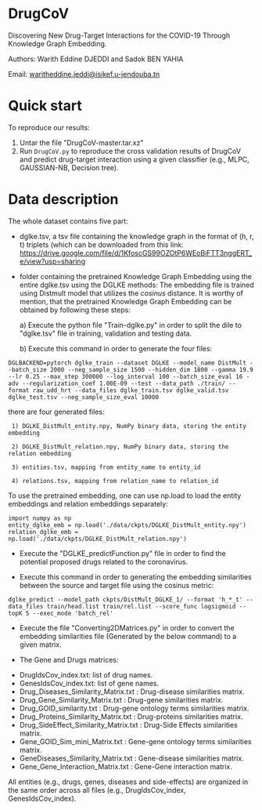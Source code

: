 # DrugCoV
Discovering New Drug-Target Interactions for the COVID-19 Through Knowledge Graph Embedding.

Authors: Warith Eddine DJEDDI and Sadok BEN YAHIA

Email: waritheddine.jeddi@isikef.u-jendouba.tn
# Quick start
To reproduce our results:
1. Untar the file "DrugCoV-master.tar.xz"
2. Run <code>DrugCoV.py</code> to reproduce the cross validation results of DrugCoV and predict drug-target interaction using a given classifier (e.g., MLPC, GAUSSIAN-NB, Decision tree).
# Data description
The whole dataset contains five part:
- dglke.tsv, a tsv file containing the knowledge graph in the format of (h, r, t) triplets (which can be downloaded from this link:
https://drive.google.com/file/d/1KfoscGS99OZOtP6WEoBiFTT3nggERT_e/view?usp=sharing

- folder containing the pretrained Knowledge Graph Embedding using the entire dglke.tsv using the DGLKE methods: The embedding file is trained using Distmult model that utilizes the $cosinus$ distance. It is worthy of mention, that the pretrained Knowledge Graph Embedding can be obtained by following these steps:

  a) Execute the python file "Train-dglke.py" in order to split the dile to "dglke.tsv" file in training, validation and testing data.
  
  b) Execute this command in order to generate the four files:
  
```
DGLBACKEND=pytorch dglke_train --dataset DGLKE --model_name DistMult --batch_size 2000 --neg_sample_size 1500 --hidden_dim 1800 --gamma 19.9 --lr 0.25 --max_step 300000 --log_interval 100 --batch_size_eval 16 -adv --regularization_coef 1.00E-09 --test --data_path ./train/ --format raw_udd_hrt --data_files dglke_train.tsv dglke_valid.tsv dglke_test.tsv --neg_sample_size_eval 10000
```
there are four generated files:

     1) DGLKE_DistMult_entity.npy, NumPy binary data, storing the entity embedding
     
     2) DGLKE_DistMult_relation.npy, NumPy binary data, storing the relation embedding
     
     3) entities.tsv, mapping from entity_name to entity_id
     
     4) relations.tsv, mapping from relation_name to relation_id
     
   To use the pretrained embedding, one can use np.load to load the entity embeddings and relation embeddings separately:

```
import numpy as np
entity_dglke_emb = np.load('./data/ckpts/DGLKE_DistMult_entity.npy')
relation_dglke_emb = np.load('./data/ckpts/DGLKE_DistMult_relation.npy')
```
- Execute the "DGLKE_predictFunction.py" file in order to find the potential proposed drugs related to the coronavirus.

- Execute this command in order to generating the embedding similarities between the source and target file using the cosinus metric:  
```
dglke_predict --model_path ckpts/DistMult_DGLKE_1/ --format 'h_*_t' --data_files train/head.list train/rel.list --score_func logsigmoid --topK 5 --exec_mode 'batch_rel'
```
- Execute the file "Converting2DMatrices.py" in order to convert the embedding similarities file (Generated by the below command) to a given matrix.
     
- The Gene and Drugs matrices:
* DrugIdsCov_index.txt: list of drug names.
* GenesIdsCov_index.txt: list of gene names.
* Drug_Diseases_Similarity_Matrix.txt : Drug-disease similarities matrix.
* Drug_Gene_Similarity_Matrix.txt : Drug-gene similarities matrix.
* Drug_GOID_similarity.txt : Drug-gene ontology terms similarities matrix.
* Drug_Proteins_Similarity_Matrix.txt : Drug-proteins similarities matrix.
* Drug_SideEffect_Similarity_Matrix.txt : Drug-Side Effects similarities matrix.
* Gene_GOID_Sim_mini_Matrix.txt : Gene-gene ontology terms similarities matrix.
* GeneDiseases_Similarity_Matrix.txt : Gene-disease similarities matrix.
* Gene_Gene_Interaction_Matrix.txt : Gene-Gene interaction matrix.


All entities (e.g., drugs, genes, diseases and side-effects) are organized in the same order across all files (e.g., DrugIdsCov_index, GenesIdsCov_index).

